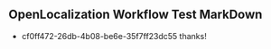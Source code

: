 ## OpenLocalization Workflow Test MarkDown
* cf0ff472-26db-4b08-be6e-35f7ff23dc55 thanks!

<!--HONumber=Nov16_HO1-->


